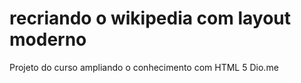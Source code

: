 # recriando o wikipedia com layout moderno
 Projeto do curso ampliando o conhecimento com HTML 5 Dio.me
